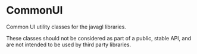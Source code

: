 # CommonUI

Common UI utility classes for the javagl libraries.

These classes should not be considered as part of a public, stable API, 
and are not intended to be used by third party libraries.


